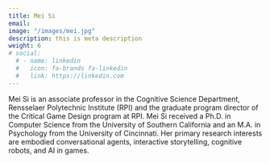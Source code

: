 ```yaml
---
title: Mei Si
email: 
image: "/images/mei.jpg"
description: this is meta description
weight: 6
# social:
  # - name: linkedin
  #   icon: fa-brands fa-linkedin
  #   link: https://linkedin.com
---
```


Mei Si is an associate professor in the Cognitive Science Department, Rensselaer Polytechnic Institute (RPI) and the graduate program director of the Critical Game Design program at RPI. Mei Si received a Ph.D. in Computer Science from the University of Southern California and an M.A. in Psychology from the University of Cincinnati. Her primary research interests are embodied conversational agents, interactive storytelling, cognitive robots, and AI in games.
